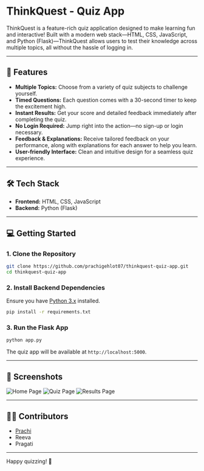 # ThinkQuest - Quiz App

ThinkQuest is a feature-rich quiz application designed to make learning fun and interactive! Built with a modern web stack—HTML, CSS, JavaScript, and Python (Flask)—ThinkQuest allows users to test their knowledge across multiple topics, all without the hassle of logging in.

---

## 🚀 Features

- **Multiple Topics:** Choose from a variety of quiz subjects to challenge yourself.
- **Timed Questions:** Each question comes with a 30-second timer to keep the excitement high.
- **Instant Results:** Get your score and detailed feedback immediately after completing the quiz.
- **No Login Required:** Jump right into the action—no sign-up or login necessary.
- **Feedback & Explanations:** Receive tailored feedback on your performance, along with explanations for each answer to help you learn.
- **User-friendly Interface:** Clean and intuitive design for a seamless quiz experience.

---

## 🛠️ Tech Stack

- **Frontend:** HTML, CSS, JavaScript
- **Backend:** Python (Flask)

---

## 💻 Getting Started

### 1. Clone the Repository

```bash
git clone https://github.com/prachigehlot07/thinkquest-quiz-app.git
cd thinkquest-quiz-app
```

### 2. Install Backend Dependencies

Ensure you have [Python 3.x](https://www.python.org/downloads/) installed.

```bash
pip install -r requirements.txt
```

### 3. Run the Flask App

```bash
python app.py
```

The quiz app will be available at `http://localhost:5000`.

---

## 📸 Screenshots

![Home Page](image-2.png)
![Quiz Page](image.png)
![Results Page](image-1.png)

---

## 👩‍💻 Contributors

- [Prachi](https://github.com/prachigehlot07)
- Reeva
- Pragati

---

Happy quizzing! 🚀